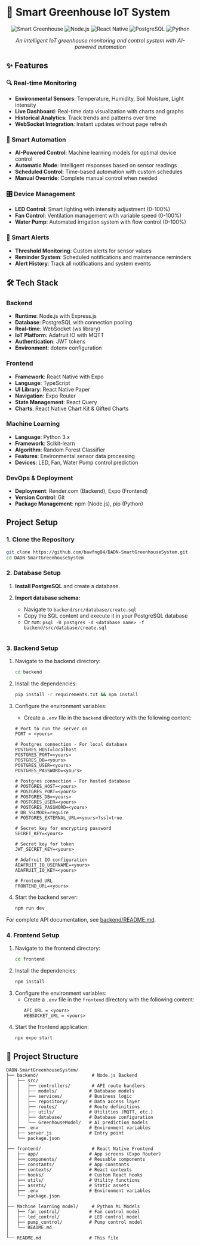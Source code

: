 # 🌿 Smart Greenhouse IoT System

<div align="center">

![Smart Greenhouse](https://img.shields.io/badge/IoT-Smart%20Greenhouse-green?style=for-the-badge)
![Node.js](https://img.shields.io/badge/Node.js-339933?style=for-the-badge&logo=nodedotjs&logoColor=white)
![React Native](https://img.shields.io/badge/React_Native-20232A?style=for-the-badge&logo=react&logoColor=61DAFB)
![PostgreSQL](https://img.shields.io/badge/PostgreSQL-316192?style=for-the-badge&logo=postgresql&logoColor=white)
![Python](https://img.shields.io/badge/Python-3776AB?style=for-the-badge&logo=python&logoColor=white)

*An intelligent IoT greenhouse monitoring and control system with AI-powered automation*

</div>


## ✨ Features

### 🔍 Real-time Monitoring
- **Environmental Sensors**: Temperature, Humidity, Soil Moisture, Light intensity
- **Live Dashboard**: Real-time data visualization with charts and graphs
- **Historical Analytics**: Track trends and patterns over time
- **WebSocket Integration**: Instant updates without page refresh

### 🤖 Smart Automation
- **AI-Powered Control**: Machine learning models for optimal device control
- **Automatic Mode**: Intelligent responses based on sensor readings
- **Scheduled Control**: Time-based automation with custom schedules
- **Manual Override**: Complete manual control when needed

### 🎛️ Device Management
- **LED Control**: Smart lighting with intensity adjustment (0-100%)
- **Fan Control**: Ventilation management with variable speed (0-100%)
- **Water Pump**: Automated irrigation system with flow control (0-100%)

### 🔔 Smart Alerts
- **Threshold Monitoring**: Custom alerts for sensor values
- **Reminder System**: Scheduled notifications and maintenance reminders
- **Alert History**: Track all notifications and system events


## 🛠️ Tech Stack

### Backend
- **Runtime**: Node.js with Express.js
- **Database**: PostgreSQL with connection pooling
- **Real-time**: WebSocket (ws library)
- **IoT Platform**: Adafruit IO with MQTT
- **Authentication**: JWT tokens
- **Environment**: dotenv configuration

### Frontend
- **Framework**: React Native with Expo
- **Language**: TypeScript
- **UI Library**: React Native Paper
- **Navigation**: Expo Router
- **State Management**: React Query
- **Charts**: React Native Chart Kit & Gifted Charts

### Machine Learning
- **Language**: Python 3.x
- **Framework**: Scikit-learn
- **Algorithm**: Random Forest Classifier
- **Features**: Environmental sensor data processing
- **Devices**: LED, Fan, Water Pump control prediction

### DevOps & Deployment
- **Deployment**: Render.com (Backend), Expo (Frontend)
- **Version Control**: Git
- **Package Management**: npm (Node.js), pip (Python)
## Project Setup

### 1. Clone the Repository

```bash
git clone https://github.com/bawfng04/DADN-SmartGreenhouseSystem.git
cd DADN-SmartGreenhouseSystem
```

### 2. Database Setup

1. **Install PostgreSQL** and create a database.

2. **Import database schema:**
   - Navigate to `backend/src/database/create.sql`
   - Copy the SQL content and execute it in your PostgreSQL database
   - Or run: `psql -U postgres -d <database name> -f backend/src/database/create.sql`
   ```

### 3. Backend Setup

1. Navigate to the backend directory:
   ```sh
   cd backend
   ```
2. Install the dependencies:
   ```sh
   pip install -r requirements.txt && npm install
   ```
3. Configure the environment variables:

   - Create a `.env` file in the `backend` directory with the following content:

   ```
   # Port to run the server on
   PORT = <yours>

   # Postgres connection - For local database
   POSTGRES_HOST=localhost
   POSTGRES_PORT=<yours>
   POSTGRES_DB=<yours>
   POSTGRES_USER=<yours>
   POSTGRES_PASSWORD=<yours>

   # Postgres connection - For hosted database
   # POSTGRES_HOST=<yours>
   # POSTGRES_PORT=<yours>
   # POSTGRES_DB=<yours>
   # POSTGRES_USER=<yours>
   # POSTGRES_PASSWORD=<yours>
   # DB_SSLMODE=require
   # POSTGRES_EXTERNAL_URL=<yours>?ssl=true

   # Secret key for encrypting password
   SECRET_KEY=<yours>

   # Secret key for token
   JWT_SECRET_KEY=<yours>

   # Adafruit IO configuration
   ADAFRUIT_IO_USERNAME=<yours>
   ADAFRUIT_IO_KEY=<yours>

   # Frontend URL
   FRONTEND_URL=<yours>

   ```

4. Start the backend server:
   ```sh
   npm run dev
   ```

For complete API documentation, see [backend/README.md](backend/README.md).

### 4. Frontend Setup

1. Navigate to the frontend directory:
   ```sh
   cd frontend
   ```
2. Install the dependencies:
   ```sh
   npm install
   ```
3. Configure the environment variables:
   - Create a `.env` file in the `frontend` directory with the following content:
     ```
     API_URL = <yours>
     WEBSOCKET_URL = <yours>
     ```
4. Start the frontend application:
   ```sh
   npx expo start
   ```

## 📁 Project Structure

```
DADN-SmartGreenhouseSystem/
├── backend/                    # Node.js Backend
│   ├── src/
│   │   ├── controllers/        # API route handlers
│   │   ├── models/            # Database models
│   │   ├── services/          # Business logic
│   │   ├── repository/        # Data access layer
│   │   ├── routes/            # Route definitions
│   │   ├── utils/             # Utilities (MQTT, etc.)
│   │   ├── database/          # Database configuration
│   │   └── GreenhouseModel/   # AI prediction models
│   ├── .env                   # Environment variables
│   ├── server.js              # Entry point
│   └── package.json
│
├── frontend/                   # React Native Frontend
│   ├── app/                   # App screens (Expo Router)
│   ├── components/            # Reusable components
│   ├── constants/             # App constants
│   ├── contexts/              # React contexts
│   ├── hooks/                 # Custom React hooks
│   ├── utils/                 # Utility functions
│   ├── assets/                # Static assets
│   ├── .env                   # Environment variables
│   └── package.json
│
├── Machine learning model/     # Python ML Models
│   ├── fan_control/           # Fan control model
│   ├── led_control/           # LED control model
│   ├── pump_control/          # Pump control model
│   └── README.md
│
└── README.md                  # This file
```